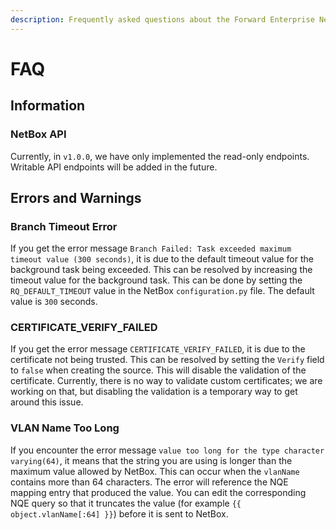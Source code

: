 ```yaml
---
description: Frequently asked questions about the Forward Enterprise NetBox Plugin.
---
```


# FAQ

## Information

### NetBox API

Currently, in `v1.0.0`, we have only implemented the read-only endpoints. Writable API endpoints will be added in the future.

## Errors and Warnings

### Branch Timeout Error

If you get the error message `Branch Failed: Task exceeded maximum timeout value (300 seconds)`, it is due to the default timeout value for the background task being exceeded. This can be resolved by increasing the timeout value for the background task. This can be done by setting the `RQ_DEFAULT_TIMEOUT` value in the NetBox `configuration.py` file. The default value is `300` seconds.

### CERTIFICATE_VERIFY_FAILED

If you get the error message `CERTIFICATE_VERIFY_FAILED`, it is due to the certificate not being trusted. This can be resolved by setting the `Verify` field to `false` when creating the source. This will disable the validation of the certificate. Currently, there is no way to validate custom certificates; we are working on that, but disabling the validation is a temporary way to get around this issue.

### VLAN Name Too Long

If you encounter the error message `value too long for the type character varying(64)`, it means that the string you are using is longer than the maximum value allowed by NetBox. This can occur when the `vlanName` contains more than 64 characters. The error will reference the NQE mapping entry that produced the value. You can edit the corresponding NQE query so that it truncates the value (for example `{{ object.vlanName[:64] }}`) before it is sent to NetBox.

